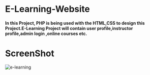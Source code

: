 # E-Learning-Website
#### In this Project, PHP is being used with the HTML,CSS to design this Project.E-Learning Project will contain user profile,instructor profile,admin login ,online courses etc. 

# ScreenShot
![e-learning](https://user-images.githubusercontent.com/65106015/97809953-6a5bb800-1c96-11eb-80ea-effa7955a1d9.jpg)
